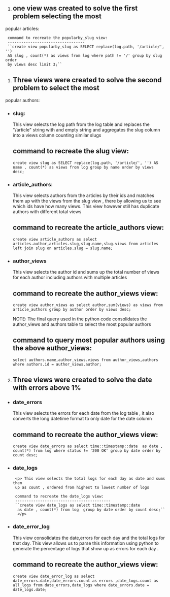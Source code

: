 

1) ## one view was created to solve the first problem selecting the most
popular articles:

     command to recreate the popularby_slug view:
     ----------------------------------
     ``create view popularby_slug as SELECT replace(log.path, '/article/', '')
     AS slug , count(*) as views from log where path != '/' group by slug order
     by views desc limit 3;``
1) ## Three  views were created to solve the second problem to select the most
popular authors:
 - ### slug:
     <p> This view selects the log path from the log table and replaces the
     "/article" string with and empty string and aggregates the slug column
     into a views column counting similar slugs

     command to recreate the slug view:
     ----------------------------------
     ``create view slug as SELECT replace(log.path, '/article/', '')
     AS name , count(*) as views from log group by name order by views desc;``
     </p>
 - ### article_authors:
     <p> This view selects authors from the articles by their ids and matches them
     up with the views from the slug view , there by allowing us to see which
     ids have how many views.
     This view however still has duplicate authors with different total views

     command to recreate the article_authors view:
     --------------------------------------------
     ``create view article_authors as select
     articles.author,articles.slug,slug.name,slug.views from articles left join
     slug on articles.slug = slug.name;``
     </p>
 - ### author_views
     <p> This view selects the author id and sums up the total number of views for
     each author including authors with multiple articles

     command to recreate the author_views view:
     --------------------------------------------
     ``create view author_views as select author,sum(views) as views
     from article_authors group by author order by views desc;``

    NOTE:
    The final query used in the python code consolidates the author_views
    and authors table to select the most popular authors

    command to  query most popular authors using the above author_views:
    --------------------------------------------------------------------
    ``select authors.name,author_views.views from author_views,authors
    where authors.id = author_views.author;``
    </p>


2) ## Three views were created to solve the date with errors above 1% ##

- ### date_errors
    <p> This view selects the errors for each date from the log table , it also
    converts the long datetime format to only date for the date column

    command to recreate the author_views view:
    ------------------------------------------
    ``create view date_errors as select time::timestamp::date  as date ,
      count(*) from log where status != '200 OK' group by date order by
      count desc;``
   </p>
- ### date_logs
       <p> This view selects the total logs for each day as date and sums them
       up as count , ordered from highest to lowest number of logs

       command to recreate the date_logs view:
       ------------------------------------------
       ``create view date_logs as select time::timestamp::date  
        as date , count(*) from log  group by date order by count desc;``
        </p>
- ### date_error_log
    <p> This view consolidates the date,errors for each day and the total logs
    for that day. This view allows us to parse this information using python to
    generate the percentage of logs that show up as errors for each day .

    command to recreate the author_views view:
    ------------------------------------------
    ``create view date_error_log as select date_errors.date,date_errors.count
    as errors ,date_logs.count as all_logs from date_errors,date_logs where
    date_errors.date = date_logs.date;``
    </p>
